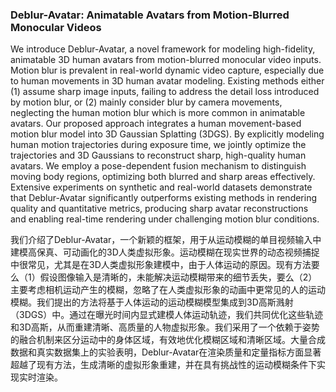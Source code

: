 ### Deblur-Avatar: Animatable Avatars from Motion-Blurred Monocular Videos

We introduce Deblur-Avatar, a novel framework for modeling high-fidelity, animatable 3D human avatars from motion-blurred monocular video inputs. Motion blur is prevalent in real-world dynamic video capture, especially due to human movements in 3D human avatar modeling. Existing methods either (1) assume sharp image inputs, failing to address the detail loss introduced by motion blur, or (2) mainly consider blur by camera movements, neglecting the human motion blur which is more common in animatable avatars. Our proposed approach integrates a human movement-based motion blur model into 3D Gaussian Splatting (3DGS). By explicitly modeling human motion trajectories during exposure time, we jointly optimize the trajectories and 3D Gaussians to reconstruct sharp, high-quality human avatars. We employ a pose-dependent fusion mechanism to distinguish moving body regions, optimizing both blurred and sharp areas effectively. Extensive experiments on synthetic and real-world datasets demonstrate that Deblur-Avatar significantly outperforms existing methods in rendering quality and quantitative metrics, producing sharp avatar reconstructions and enabling real-time rendering under challenging motion blur conditions.

我们介绍了Deblur-Avatar，一个新颖的框架，用于从运动模糊的单目视频输入中建模高保真、可动画化的3D人类虚拟形象。运动模糊在现实世界的动态视频捕捉中很常见，尤其是在3D人类虚拟形象建模中，由于人体运动的原因。现有方法要么（1）假设图像输入是清晰的，未能解决运动模糊带来的细节丢失，要么（2）主要考虑相机运动产生的模糊，忽略了在人类虚拟形象的动画中更常见的人的运动模糊。我们提出的方法将基于人体运动的运动模糊模型集成到3D高斯溅射（3DGS）中。通过在曝光时间内显式建模人体运动轨迹，我们共同优化这些轨迹和3D高斯，从而重建清晰、高质量的人物虚拟形象。我们采用了一个依赖于姿势的融合机制来区分运动中的身体区域，有效地优化模糊区域和清晰区域。大量合成数据和真实数据集上的实验表明，Deblur-Avatar在渲染质量和定量指标方面显著超越了现有方法，生成清晰的虚拟形象重建，并在具有挑战性的运动模糊条件下实现实时渲染。
